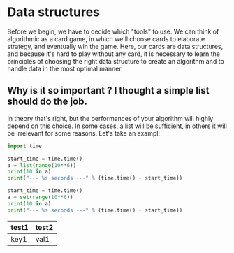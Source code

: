 # Data structures

Before we begin, we have to decide which "tools" to use. We can think of algorithmic as a card game, in which we'll choose cards to elaborate strategy, and eventually win the game.
Here, our cards are data structures, and because it's hard to play without any card, it is necessary to learn the principles of choosing the right data structure to create an algorithm and
to handle data in the most optimal manner.

## Why is it so important ? I thought a simple list should do the job.

In theory that's right, but the performances of your algorithm will highly depend on this choice. In some cases, a list will be sufficient, in others it will be irrelevant for some reasons. Let's take an exampl:

```python runnable
import time

start_time = time.time()
a = list(range(10**6))
print(10 in a)
print("--- %s seconds ---" % (time.time() - start_time))

start_time = time.time()
a = set(range(10**6))
print(10 in a)
print("--- %s seconds ---" % (time.time() - start_time))
```

| test1 | test2 |
|-------|-------|
| key1 | val1 |
